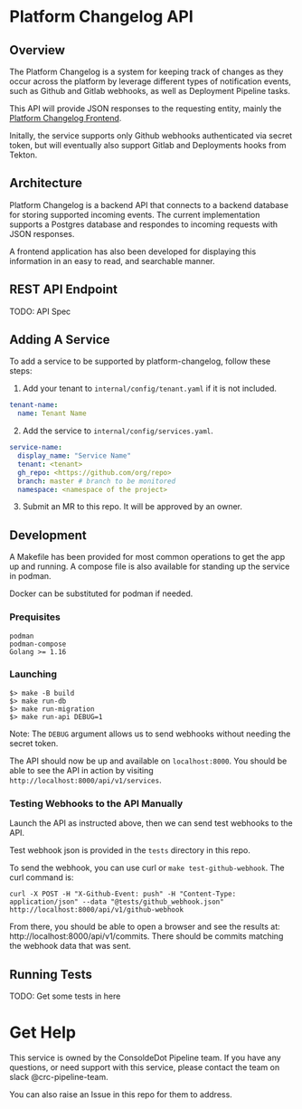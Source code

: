 # Platform Changelog API

## Overview

The Platform Changelog is a system for keeping track of changes as they occur
across the platform by leverage different types of notification events, such as
Github and Gitlab webhooks, as well as Deployment Pipeline tasks.

This API will provide JSON responses to the requesting entity, mainly the [Platform
Changelog Frontend](https://www.github.com/redhatinsights/platform-changelog).

Initally, the service supports only Github webhooks authenticated via secret
token, but will eventually also support Gitlab and Deployments hooks from Tekton.

## Architecture

Platform Changelog is a backend API that connects to a backend database for storing
supported incoming events. The current implementation supports a Postgres database
and respondes to incoming requests with JSON responses.

A frontend application has also been developed for displaying this information in
an easy to read, and searchable manner.

## REST API Endpoint

TODO: API Spec

## Adding A Service

To add a service to be supported by platform-changelog, follow these steps:

1. Add your tenant to `internal/config/tenant.yaml` if it is not included.
  ```yaml
  tenant-name:
    name: Tenant Name
```

2. Add the service to `internal/config/services.yaml`.
  
  ```yaml
  service-name:
    display_name: "Service Name"
    tenant: <tenant>
    gh_repo: <https://github.com/org/repo>
    branch: master # branch to be monitored
    namespace: <namespace of the project>
```

3. Submit an MR to this repo. It will be approved by an owner.

## Development

A Makefile has been provided for most common operations to get the app up and running.
A compose file is also available for standing up the service in podman.

Docker can be substituted for podman if needed.

### Prequisites

    podman
    podman-compose
    Golang >= 1.16

### Launching

    $> make -B build
    $> make run-db
    $> make run-migration
    $> make run-api DEBUG=1

Note: The `DEBUG` argument allows us to send webhooks without needing the secret token.

The API should now be up and available on `localhost:8000`. You should be able to
see the API in action by visiting `http://localhost:8000/api/v1/services`.

### Testing Webhooks to the API Manually

Launch the API as instructed above, then we can send test webhooks to the API.

Test webhook json is provided in the `tests` directory in this repo.

To send the webhook, you can use curl or `make test-github-webhook`. The curl command is:

`curl -X POST -H "X-Github-Event: push" -H "Content-Type: application/json" --data "@tests/github_webhook.json" http://localhost:8000/api/v1/github-webhook`

From there, you should be able to open a browser and see the results at: http://localhost:8000/api/v1/commits. There should be commits matching the webhook data that was sent.

## Running Tests

TODO: Get some tests in here

# Get Help

This service is owned by the ConsoldeDot Pipeline team. If you have any questions, or
need support with this service, please contact the team on slack @crc-pipeline-team.

You can also raise an Issue in this repo for them to address.
